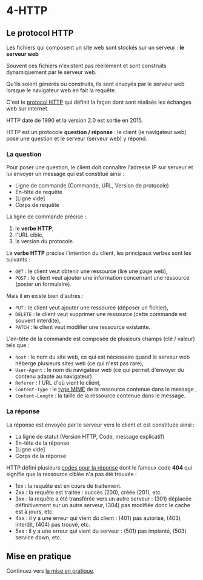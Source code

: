 # 4-HTTP

## Le protocol HTTP

Les fichiers qui composent un site web sont stockés sur un serveur : **le serveur web**

Souvent ces fichiers n'existent pas réellement et sont construits dynamiquement par le serveur web.

Qu'ils soient générés ou construits, ils sont envoyés par le serveur web lorsque le navigateur web en fait la requête.

C'est le [protocol HTTP](https://fr.wikipedia.org/wiki/Hypertext_Transfer_Protocol) qui définit la façon dont sont réalisés les échanges web sur internet.

HTTP date de 1990 et la version 2.0 est sortie en 2015.

HTTP est un protocole **question / réponse** : le client (le navigateur web) pose une question et le serveur (serveur web) y répond.

### La question

Pour poser une question, le client doit connaître l'adresse IP sur serveur et lui envoyer un message qui est constitué ainsi :
* Ligne de commande (Commande, URL, Version de protocole)
* En-tête de requête
* [Ligne vide]
* Corps de requête

La ligne de commande précise :
1. le **verbe HTTP**,
2. l'URL cible,
3. la version du protocole.

Le **verbe HTTP** précise l'intention du client, les principaux verbes sont les suivants :
* `GET` : le client veut obtenir une ressource (lire une page web),
* `POST` : le client veut ajouter une information concernant une ressource (poster un formulaire).

Mais il en existe bien d'autres : 
* `PUT` : le client veut ajouter une ressource (déposer un fichier),
* `DELETE` : le client veut supprimer une ressource (cette commande est souvent interdite),
* `PATCH` : le client veut modifier une ressource existante.
  
L'en-tête de la commande est composée de plusieurs champs (clé / valeur) tels que :
* `host` : le nom du site web, ce qui est nécessaire quand le serveur web héberge plusieurs sites web (ce qui n'est pas rare),
* `User-Agent` : le nom du navigateur web (ce qui permet d'envoyer du contenu adapté au navigateur)
* `Referer` : l'URL d'où vient le client,
* `Content-Type` : le [type MIME](https://fr.wikipedia.org/wiki/Type_de_médias) de la ressource contenue dans le message ,
* `Content-Length` : la taille de la ressource contenue dans le message.

### La réponse

La réponse est envoyée par le serveur vers le client et est constituée ainsi :
* La ligne de statut (Version HTTP, Code, message explicatif)
* En-tête de la réponse
* [Ligne vide]
* Corps de la réponse

HTTP défini plusieurs [codes pour la réponse](https://fr.wikipedia.org/wiki/Liste_des_codes_HTTP) dont le fameux code **404** qui signifie que la ressource ciblée n'a pas été trouvée :
* 1xx : la requête est en cours de traitement.
* 2xx : la requête est traitée : succès (200), créée (201), etc.
* 3xx : la requête a été transférée vers un autre serveur : (301) déplacée définitivement sur un autre serveur, (304) pas modifiée donc le cache est à jours, etc.
* 4xx : il y a une erreur qui vient du client : (401) pas autorisé, (403) interdit, (404) pas trouvé, etc.
* 5xx : il y a une erreur qui vient du serveur : (501) pas implanté, (503) service down, etc.

## Mise en pratique

Continuez vers [la mise en pratique](./exo.md).

